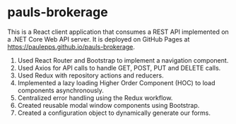 # pauls-brokerage

This is a React client application that consumes a REST API implemented on a .NET Core Web API server. It is deployed on GitHub Pages at https://paulepps.github.io/pauls-brokerage.

1. Used React Router and Bootstrap to implement a navigation component.
2. Used Axios for API calls to handle GET, POST, PUT and DELETE calls.
3. Used Redux with repository actions and reducers.
4. Implemented a lazy loading Higher Order Component (HOC) to load components asynchronously.
5. Centralized error handling using the Redux workflow.
6. Created reusable modal window components using Bootstrap.
7. Created a configuration object to dynamically generate our forms.

